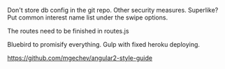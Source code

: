 Don't store db config in the git repo.
Other security measures.
Superlike?
Put common interest name list under the swipe options.

The routes need to be finished in routes.js


Bluebird to promisify everything.
Gulp with fixed heroku deploying.

https://github.com/mgechev/angular2-style-guide